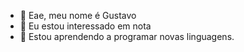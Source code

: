 - 👋 Eae, meu nome é Gustavo
- 👀 Eu estou interessado em nota
- 🌱 Estou aprendendo a programar novas linguagens.

<!---
gustahenrique27/gustahenrique27 is a ✨ special ✨ repository because its `README.md` (this file) appears on your GitHub profile.
You can click the Preview link to take a look at your changes.
--->
